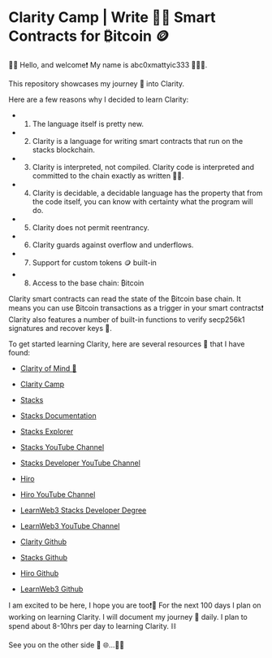 # Clarity Camp | Write ✍🏻 Smart Contracts for ₿itcoin 🪙

👋🏻 Hello, and welcome❗️ My name is abc0xmattyic333 🙋🏼‍♂️.

This repository showcases my journey 🧭 into Clarity. 

Here are a few reasons why I decided to learn Clarity:

- 1. The language itself is pretty new.
- 2. Clarity is a language for writing smart contracts that run on the stacks blockchain.
- 3. Clarity is interpreted, not compiled. Clarity code is interpreted and committed to the chain exactly as written ✍🏻.
- 4. Clarity is decidable, a decidable language has the property that from the code itself, you can know with certainty what the program will do.
- 5. Clarity does not permit reentrancy.
- 6. Clarity guards against overflow and underflows.
- 7. Support for custom tokens 🪙 built-in
- 8. Access to the base chain: ₿itcoin

Clarity smart contracts can read the state of the ₿itcoin base chain. It means you can use ₿itcoin transactions as a trigger in your smart contracts❗️ Clarity also features a number of built-in functions to verify secp256k1 signatures and recover keys 🔑.

To get started learning Clarity, here are several resources 🌱 that I have found:

- [Clarity of Mind 🧠](https://book.clarity-lang.org/title-page.html)

- [Clarity Camp](https://learn.stacks.org/course/clarity-camp)

- [Stacks](https://www.stacks.co/)

- [Stacks Documentation](https://docs.stacks.co/concepts/clarity)

- [Stacks Explorer](https://explorer.hiro.so/?chain=mainnet)

- [Stacks YouTube Channel](https://www.youtube.com/@Stacks-btc)

- [Stacks Developer YouTube Channel](https://www.youtube.com/@Stacks-Developers)

- [Hiro](https://www.hiro.so/)

- [Hiro YouTube Channel](https://www.youtube.com/c/HiroSystems)

- [LearnWeb3 Stacks Developer Degree](https://learnweb3.io/degrees/stacks-developer-degree/)

- [LearnWeb3 YouTube Channel](https://www.youtube.com/@LearnWeb3IO)

- [Clarity Github](https://github.com/clarity-lang)

- [Stacks Github](https://github.com/stacks-network)

- [Hiro Github](https://github.com/hirosystems)

- [LearnWeb3 Github](https://github.com/LearnWeb3DAO)

I am excited to be here, I hope you are too❗️🫡
For the next 100 days I plan on working on learning Clarity. 
I will document my journey 🧭 daily. I plan to spend about 8-10hrs per day to learning Clarity. ⛓️

See you on the other side 🛜 🌐...✌🏻